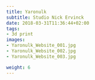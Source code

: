 ```yaml
---
title: Yaronulk
subtitle: Studio Nick Ervinck
date: 2018-03-31T11:36:44+02:00
tags:
- 3d print
images:
- Yaronulk_Website_001.jpg
- Yaronulk_Website_002.jpg
- Yaronulk_Website_003.jpg

weight: 6
---
```



